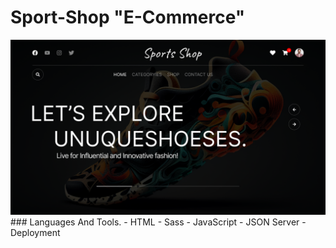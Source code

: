 # Sport-Shop "E-Commerce"
<img src="assets/images/github.png"/>
### Languages And Tools.
- HTML
-  Sass
- JavaScript
- JSON Server
- Deployment

